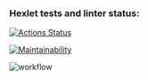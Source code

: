 ### Hexlet tests and linter status:
[![Actions Status](https://github.com/dotADmit/frontend-project-lvl1/workflows/hexlet-check/badge.svg)](https://github.com/dotADmit/frontend-project-lvl1/actions)

[![Maintainability](https://api.codeclimate.com/v1/badges/a99a88d28ad37a79dbf6/maintainability)](https://codeclimate.com/github/dotADmit/frontend-project-lvl1/maintainability)

![workflow](https://github.com/dotADmit/frontend-project-lvl1/actions/workflows/node.js.yml/badge.svg)
